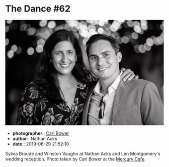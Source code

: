 # The Dance \#62

![Sylvia Broude and Winston Vaughn](assets/2019-06-29-set-4-the-dance-62.webp)

* **photographer**:: [Carl Bower](https://carlbowerphotos.com)
* **author**:: Nathan Acks
* **date**:: 2019-06-29 21:52:10

Sylvia Broude and Winston Vaughn at Nathan Acks and Len Montgomery's wedding reception. Photo taken by Carl Bower at the [Mercury Cafe](http://mercurycafe.com).
